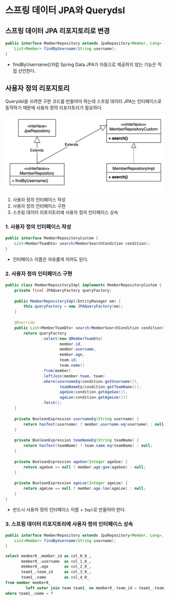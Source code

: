 # 스프링 데이터 JPA와 Querydsl

## 스프링 데이터 JPA 리포지토리로 변경

```java
public interface MemberRepository extends JpaRepository<Member, Long> {
    List<Member> findByUsername(String username);
}
```

- findByUsername()처럼 Spring Data JPA가 자동으로 제공하지 않는 기능은 직접 선언한다.

## 사용자 정의 리포지토리

Querydsl을 쓰려면 구현 코드를 만들어야 하는데 스프링 데이터 JPA는 인터페이스로 동작하기 때문에 사용자 정의 리포지토리가 필요하다.

![](../../.gitbook/assets/kimyounghan-querydsl/05/스크린샷%202022-07-23%20오후%207.58.28.png)

1. 사용자 정의 인터페이스 작성
2. 사용자 정의 인터페이스 구현
3. 스프링 데이터 리포지토리에 사용자 정의 인터페이스 상속

### 1. 사용자 정의 인터페이스 작성

```java
public interface MemberRepositoryCustom {
    List<MemberTeamDto> search(MemberSearchCondition condition);
}

```

- 인터페이스 이름은 자유롭게 지어도 된다.

### 2. 사용자 정의 인터페이스 구현

```java
public class MemberRepositoryImpl implements MemberRepositoryCustom {
    private final JPAQueryFactory queryFactory;

    public MemberRepositoryImpl(EntityManager em) {
        this.queryFactory = new JPAQueryFactory(em);
    }

    @Override
    public List<MemberTeamDto> search(MemberSearchCondition condition) {
        return queryFactory
                .select(new QMemberTeamDto(
                        member.id,
                        member.username,
                        member.age,
                        team.id,
                        team.name))
                .from(member)
                .leftJoin(member.team, team)
                .where(usernameEq(condition.getUsername()),
                        teamNameEq(condition.getTeamName()),
                        ageGoe(condition.getAgeGoe()),
                        ageLoe(condition.getAgeLoe()))
                .fetch();
    }

    private BooleanExpression usernameEq(String username) {
        return hasText(username) ? member.username.eq(username) : null;
    }

    private BooleanExpression teamNameEq(String teamName) {
        return hasText(teamName) ? team.name.eq(teamName) : null;
    }

    private BooleanExpression ageGoe(Integer ageGoe) {
        return ageGoe == null ? member.age.goe(ageGoe) : null;
    }

    private BooleanExpression ageLoe(Integer ageLoe) {
        return ageLoe == null ? member.age.loe(ageLoe) : null;
    }
}
```

- 반드시 사용자 정의 인터페이스 이름 + `Impl`로 만들어야 한다.

### 3. 스프링 데이터 리포지토리에 사용자 정의 인터페이스 상속

```java
public interface MemberRepository extends JpaRepository<Member, Long>, MemberRepositoryCustom {
    List<Member> findByUsername(String username);
}
```

```sql
select member0_.member_id as col_0_0_,
       member0_.username  as col_1_0_,
       member0_.age       as col_2_0_,
       team1_.team_id     as col_3_0_,
       team1_.name        as col_4_0_
from member member0_
         left outer join team team1_ on member0_.team_id = team1_.team_id
where team1_.name = ?
```